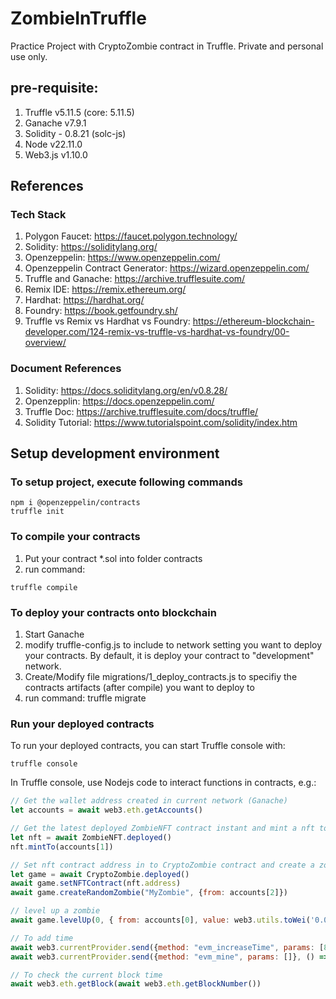 # ZombieInTruffle
Practice Project with CryptoZombie contract in Truffle. Private and personal use only.

## pre-requisite:
1. Truffle v5.11.5 (core: 5.11.5)
2. Ganache v7.9.1
3. Solidity - 0.8.21 (solc-js)
4. Node v22.11.0
5. Web3.js v1.10.0


## References
### Tech Stack 
1. Polygon Faucet: https://faucet.polygon.technology/
2. Solidity: https://soliditylang.org/
3. Openzeppelin: https://www.openzeppelin.com/
4. Openzeppelin Contract Generator: https://wizard.openzeppelin.com/
5. Truffle and Ganache: https://archive.trufflesuite.com/
6. Remix IDE: https://remix.ethereum.org/
7. Hardhat: https://hardhat.org/
8. Foundry: https://book.getfoundry.sh/
9. Truffle vs Remix vs Hardhat vs Foundry: https://ethereum-blockchain-developer.com/124-remix-vs-truffle-vs-hardhat-vs-foundry/00-overview/

### Document References
1. Solidity: https://docs.soliditylang.org/en/v0.8.28/
2. Openzepplin: https://docs.openzeppelin.com/
3. Truffle Doc: https://archive.trufflesuite.com/docs/truffle/
4. Solidity Tutorial: https://www.tutorialspoint.com/solidity/index.htm


## Setup development environment
### To setup project, execute following commands
```Shell
npm i @openzeppelin/contracts 
truffle init
```

### To compile your contracts
1. Put your contract *.sol into folder contracts
2. run command:
```Shell
truffle compile
```

### To deploy your contracts onto blockchain
1. Start Ganache
2. modify truffle-config.js to include to network setting you want to deploy your contracts. By default, it is deploy your contract to "development" network.
3. Create/Modify file migrations/1_deploy_contracts.js to specifiy the contracts artifacts (after compile) you want to deploy to 
4. run command: truffle migrate

### Run your deployed contracts
To run your deployed contracts, you can start Truffle console with:
```Shell
truffle console
```

In Truffle console, use Nodejs code to interact functions in contracts, e.g.:
```javascript
// Get the wallet address created in current network (Ganache)
let accounts = await web3.eth.getAccounts()

// Get the latest deployed ZombieNFT contract instant and mint a nft to the second wallet
let nft = await ZombieNFT.deployed()  
nft.mintTo(accounts[1])  

// Set nft contract address in to CryptoZombie contract and create a zombie for the 3rd account 
let game = await CryptoZombie.deployed()  
await game.setNFTContract(nft.address)
await game.createRandomZombie("MyZombie", {from: accounts[2]})

// level up a zombie
await game.levelUp(0, { from: accounts[0], value: web3.utils.toWei('0.001', 'ether') })

// To add time
await web3.currentProvider.send({method: "evm_increaseTime", params: [86400], id: new Date().getTime()}, () => {})
await web3.currentProvider.send({method: "evm_mine", params: []}, () => {})

// To check the current block time
await web3.eth.getBlock(await web3.eth.getBlockNumber())
```

